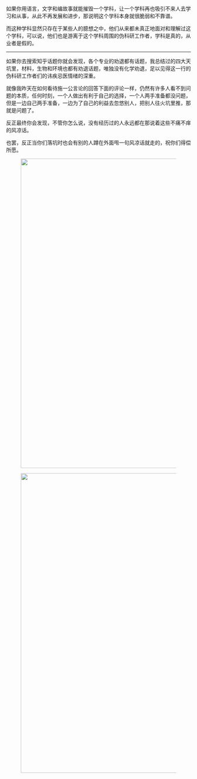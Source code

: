 <p data-pid="fD_Eqap5">如果你用语言，文字和编故事就能摧毁一个学科，让一个学科再也吸引不来人去学习和从事，从此不再发展和进步，那说明这个学科本身就很脆弱和不靠谱。</p><p data-pid="GGnOro82">而这种学科显然只存在于某些人的臆想之中，他们从来都未真正地面对和理解过这个学科，可以说，他们也是游离于这个学科周围的伪科研工作者，学科是真的，从业者是假的。</p><hr><p data-pid="Iy1NYWwS">如果你去搜索知乎话题你就会发现，各个专业的劝退都有话题，我总结过的四大天坑里，材料，生物和环境也都有劝退话题，唯独没有化学劝退，足以见得这一行的伪科研工作者们的讳疾忌医情绪的深重。</p><p data-pid="cwKTZMov">就像我昨天在如何看待施一公言论的回答下面的评论一样，仍然有许多人看不到问题的本质，任何时刻，一个人做出有利于自己的选择，一个人两手准备都没问题，但是一边自己两手准备，一边为了自己的利益去忽悠别人，把别人往火坑里推，那就是问题了。</p><p data-pid="vX6wvj_O">反正最终你会发现，不管你怎么说，没有经历过的人永远都在那说着这些不痛不痒的风凉话。</p><p data-pid="h5nCXLlP">也罢，反正当你们落坑时也会有别的人蹲在外面甩一句风凉话就走的，祝你们得偿所愿。</p><figure data-size="normal"><img data-rawheight="306" src="https://picx.zhimg.com/v2-554e2c4646541d7a3f0451fb8aab4774_720w.jpg?source=d16d100b" data-size="normal" data-rawwidth="843" class="origin_image zh-lightbox-thumb" width="843" data-original="https://picx.zhimg.com/v2-554e2c4646541d7a3f0451fb8aab4774_720w.jpg?source=d16d100b"></figure><figure data-size="normal"><img data-rawheight="288" src="https://pic1.zhimg.com/v2-ed9fb7893944c811c1fefe7e2e4af2ae_720w.jpg?source=d16d100b" data-size="normal" data-rawwidth="816" class="origin_image zh-lightbox-thumb" width="816" data-original="https://picx.zhimg.com/v2-ed9fb7893944c811c1fefe7e2e4af2ae_720w.jpg?source=d16d100b"></figure>